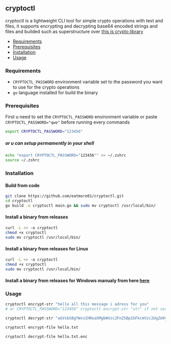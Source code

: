 ## cryptoctl

cryptoctl is a lightweight CLI tool for simple crypto operations with text and files, it supports encrypting and decrypting base64 encoded strings and files and builded such as superstructure over [this is crypto library](https://github.com/eatmore01/cryptolib)

- [Requirements](#requirements)
- [Prerequisites](#prerequisites)
- [Installation](#installation)
- [Usage](#usage)

### Requirements

- `CRYPTOCTL_PASSWORD` environment variable set to the password you want to use for the crypto operations
- `go` language installed for build the binary

### Prerequisites

First u need to set the `CRYPTOCTL_PASSWORD` environment variable or paste `CRYPTOCTL_PASSWORD="qwe"` before running every commands

```bash
export CRYPTOCTL_PASSWORD="123456"
```

##### or u can setup permamently in your shell

```bash
echo "export CRYPTOCTL_PASSWORD="123456"" >> ~/.zshrc
source ~/.zshrc
```

### Installation


#### Build from code
```bash
git clone https://github.com/eatmore01/cryptoctl.git
cd cryptoctl
go build -o cryptoctl main.go && sudo mv cryptoctl /usr/local/bin/
```

#### Install a binary from releases

```bash
curl -L <> -o cryptoctl
chmod +x cryptoctl
sudo mv cryptoctl /usr/local/bin/
```

#### Install a binary from releases for Linux

```bash
curl -L <> -o cryptoctl
chmod +x cryptoctl
sudo mv cryptoctl /usr/local/bin/
```

#### Install a binary from releases for Windows manualy from here [here]()



### Usage

```bash
cryptoctl encrypt-str "hello all this message i adress for you"
# or CRYPTOCTL_PASSWORD="123456" cryptoctl encrypt-str "str" if not setup CRYPTOCTL_PASSWORD permamently
```

```bash
cryptoctl decrypt-str "aGVsbG8gYWxsIHRoaXMgbWVzc2FnZSBpIGFkcmVzc2UgZm9yIHlvdQ=="
```

```bash
cryptoctl encrypt-file hello.txt
```

```bash
cryptoctl decrypt-file hello.txt.enc
```

